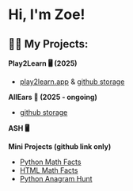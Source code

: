 <h1>Hi, I'm Zoe! <br/></h1>

<h2>👩‍💻 My Projects:</h2>

<b> Play2Learn 🖥️ (2025)</b>
- [play2learn.app](https://www.play2learn.app/) & [github storage](https://github.com/zkp117/play2learn)

<b> AllEars 📱 (2025 - ongoing) </b>
- [github storage](https://github.com/zkp117/flutter_allears)

<b> ASH 🖥️ </b>
  
<b>Mini Projects (github link only)</b>
- [Python Math Facts](https://github.com/zkp117/PythonMathGame)
- [HTML Math Facts](https://github.com/zkp117/MathFactsHTML)
- [Python Anagram Hunt](https://github.com/zkp117/PythonAnagramHunt)
